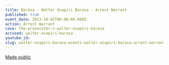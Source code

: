 ```yaml
---
title: Barasa - Walter Osapiri Barasa - Arrest Warrant
published: true
event_date: 2013-10-02T00:00:00.000Z
action: Arrest Warrant
case: the-prosecutor-v-walter-osapiri-barasa
accused: walter-osapiri-barasa
youtube_id:
slug: walter-osapiri-barasa-events-walter-osapiri-barasa-arrest-warrant-
---
```



[Made public](http://www.icc-cpi.int/iccdocs/doc/doc1650592.pdf)